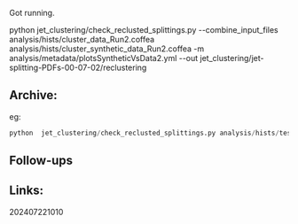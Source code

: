 Got running. 

python jet_clustering/check_reclusted_splittings.py --combine_input_files analysis/hists/cluster_data_Run2.coffea analysis/hists/cluster_synthetic_data_Run2.coffea -m analysis/metadata/plotsSyntheticVsData2.yml --out jet_clustering/jet-splitting-PDFs-00-07-02/reclustering

## Archive:

eg: 

```python
python  jet_clustering/check_reclusted_splittings.py analysis/hists/test_synthetic_datasets_4j_and_5j.coffea  --out jet_clustering/jet-splitting-PDFs-00-02-00/reclustering
```


## Follow-ups


## Links: 



202407221010
